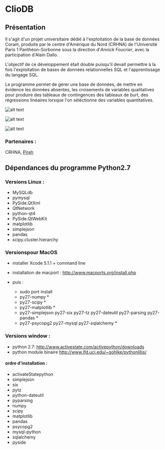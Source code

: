 # ClioDB

## Présentation

Il s'agit d'un projet universitaire dédié à l'exploitation de la base de données Coram, produite par le centre d'Amérique du Nord (CRHNA) de l'Université Paris 1 Panthéon-Sorbonne sous la direction d'*Annick Foucrier*, avec la participation d'Alain Dallo. 

L'objectif de ce développement était double puisqu'il devait permettre à la fois l'exploitation de bases de données relationnelles SQL et l'apprentissage du langage SQL.

Le programme permet de gérer une  base de données, de mettre en évidence les données absentes, les croisements de variables qualitatives pour produire des tableaux de contingences des tableaux de burt, des régressions linéaires lorsque l'on séléctionne des variables quantitatives. 

![alt text](https://raw.githubusercontent.com/PirehP1/ClioDB/master/resources/manuel/clioDB_01.png)


![alt text](https://raw.githubusercontent.com/PirehP1/ClioDB/master/resources/manuel/clioDB_02.png)


![alt text](https://raw.githubusercontent.com/PirehP1/ClioDB/master/resources/manuel/clioDB_03.png)

### Partenaires :
CRHNA, [Pireh](http://pireh.univ-paris1.fr) 

## Dépendances du programme Python2.7

### Versions Linux : 


* MySQLdb
* pymysql
* PySide.QtXml
* QtNetwork
* python-qt4
* PySide.QtWebKit
* matplotlib
* simplejson
* pandas
* scipy.cluster.hierarchy

### Versionspour MacOS

* installer Xcode 5.1.1 + command line

* installation de macport :  http://www.macports.org/install.php
* puis :
  * sudo port install 
  * py27-numpy *
  * py27-scipy *
  * py27-matplotlib *
  * py27-simplejson py27-six py27-tz py27-dateutil py27-parsing py27-pandas *
  * py27-psycopg2 py27-mysql py27-sqlalchemy *

### Versions window : 

* python 2.7: http://www.activestate.com/activepython/downloads
* python module binaire http://www.lfd.uci.edu/~gohlke/pythonlibs/

#### ordre d'installation :
* activateStatepython
* simplejson
* six
* pytz
* python-dateutil
* pyparsing
* numpy
* scipy
* matplotlib
* pandas
* psycopg2
* mysql-python
* sqlalchemy
* pyside





